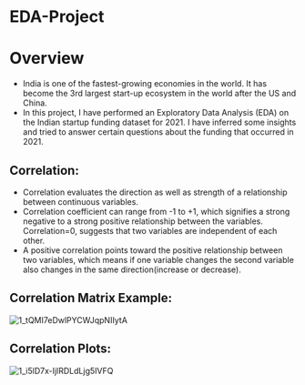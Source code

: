  # EDA-Project
 
 # Overview

- India is one of the fastest-growing economies in the world. It has become the 3rd largest start-up ecosystem in the world after the US and China.
- In this project, I have performed an Exploratory Data Analysis (EDA) on the Indian startup funding dataset for 2021. I have inferred some insights and tried to answer certain questions about the funding that occurred in 2021.

## Correlation: 
- Correlation evaluates the direction as well as strength of a relationship between continuous variables. 
- Correlation coefficient can range from -1 to +1, which signifies a strong negative to a strong positive relationship between the variables. Correlation=0, suggests that two variables are independent of each other. 
- A positive correlation points toward the positive relationship between two variables, which means if one variable changes the second variable also changes in the same direction(increase or decrease).

## Correlation Matrix Example:
![1_tQMI7eDwlPYCWJqpNIIytA](https://user-images.githubusercontent.com/84660318/178160272-aa46f6f7-2bbe-41cc-b649-60545f7f8108.png)

## Correlation Plots:
![1_i5lD7x-IjlRDLdLjg5IVFQ](https://user-images.githubusercontent.com/84660318/178160286-91a4dabf-cd84-4432-abcf-4b037426e431.png)


